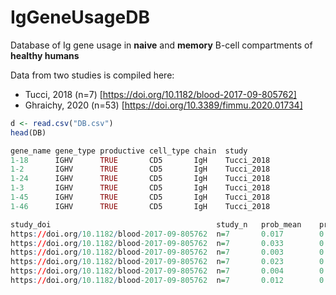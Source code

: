 # IgGeneUsageDB
Database of Ig gene usage in **naive** and **memory** B-cell compartments of **healthy humans**

Data from two studies is compiled here:
  * Tucci, 2018 (n=7) [https://doi.org/10.1182/blood-2017-09-805762]
  * Ghraichy, 2020 (n=53) [https://doi.org/10.3389/fimmu.2020.01734]


```r
d <- read.csv("DB.csv")
head(DB)

gene_name gene_type productive cell_type chain  study
1-18      IGHV      TRUE       CD5       IgH    Tucci_2018
1-2       IGHV      TRUE       CD5       IgH    Tucci_2018
1-24      IGHV      TRUE       CD5       IgH    Tucci_2018
1-3       IGHV      TRUE       CD5       IgH    Tucci_2018
1-45      IGHV      TRUE       CD5       IgH    Tucci_2018
1-46      IGHV      TRUE       CD5       IgH    Tucci_2018

study_doi                                     study_n   prob_mean    prob_L95    prob_H95
https://doi.org/10.1182/blood-2017-09-805762  n=7       0.017        0.014       0.020
https://doi.org/10.1182/blood-2017-09-805762  n=7       0.033        0.028       0.038
https://doi.org/10.1182/blood-2017-09-805762  n=7       0.003        0.002       0.004
https://doi.org/10.1182/blood-2017-09-805762  n=7       0.023        0.019       0.027
https://doi.org/10.1182/blood-2017-09-805762  n=7       0.004        0.003       0.005
https://doi.org/10.1182/blood-2017-09-805762  n=7       0.012        0.010       0.014
```
